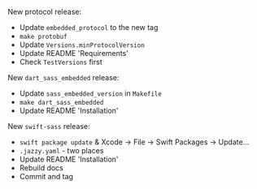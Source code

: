 New protocol release:
* Update `embedded_protocol` to the new tag
* `make protobuf`
* Update `Versions.minProtocolVersion`
* Update README 'Requirements'
* Check `TestVersions` first

New `dart_sass_embedded` release:
* Update `sass_embedded_version` in `Makefile`
* `make dart_sass_embedded`
* Update README 'Installation'

New `swift-sass` release:
* `swift package update` & Xcode -> File -> Swift Packages -> Update...
* `.jazzy.yaml` - two places
* Update README 'Installation'
* Rebuild docs
* Commit and tag
